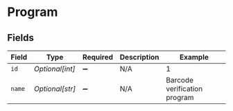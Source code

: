 # Program


## Fields

| Field                        | Type                         | Required                     | Description                  | Example                      |
| ---------------------------- | ---------------------------- | ---------------------------- | ---------------------------- | ---------------------------- |
| `id`                         | *Optional[int]*              | :heavy_minus_sign:           | N/A                          | 1                            |
| `name`                       | *Optional[str]*              | :heavy_minus_sign:           | N/A                          | Barcode verification program |
